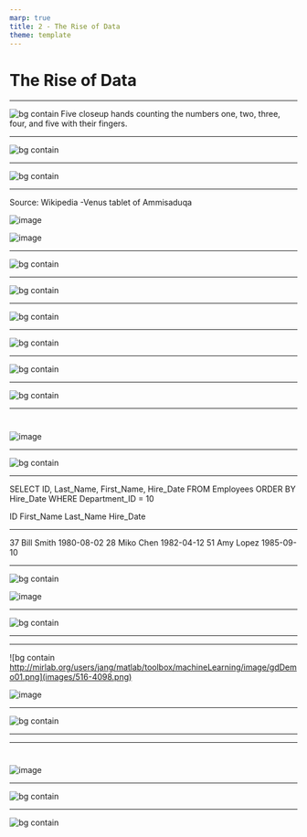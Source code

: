 ```yaml
---
marp: true
title: 2 - The Rise of Data
theme: template
---
```


# The Rise of Data

<!--
Data... a collection of symbols representing the quality or quantity of a physical phenomenon.
-->

---

<!-- _class: title-two-content-left -->

![bg contain Five closeup hands counting the numbers one, two, three, four, and five with their fingers.](images/512-3.jpeg)

<!--
Humans have likely been using data for as long as we've been counting on our fingers.
-->

---

<!-- _class: title-two-content-left -->

![bg contain](images/442-9.jpg)

<!-- _footer: Source: Museum of Natural Sciences in Brussels, Belgium -->

<!--
We have evidence of humans carving notches into wood, bone, and stone to count days, lunar cycles, and animals for at least the past forty-thousand years.
-->

---

![bg contain](images/502-8.png)

<!-- _footer: Source: Wikipedia: Babylonian Numerals -->

<!--
A few millennia ago, the Sumerians, Egyptians, and Chinese were recording written counts of items, animals, people, and astronomical observations.
-->

---

Source: Wikipedia -Venus tablet of Ammisaduqa

![image](images/521-3.jpg)

![image](images/521-5.jpg)

<!--
They recorded these data using clay tablets, papyrus, and parchment, using early writing systems like cuneiform, hieroglyphics, and logographs.
-->

---

![bg contain](images/503-10.jpg)

<!--
A few centuries ago, data were collected by governments for census and taxation, or by businesses for accounting, inventory, and transactions.
-->

---

![bg contain](images/522-7.jpg)

<!-- _footer: Source: Polltax Return, Hampshire, 1379 -->

<!--
Data at this point in history were recorded largely using quill pens in paper ledgers.
-->

---

<!-- _class: title-two-content-left -->

![bg contain](images/504-4.jpeg)

<!--
In the 1800s, mechanical computers radically sped up data processing and ushered in a new area of data analysis.
-->

---

<!-- _class: title-two-content-left -->

![bg contain](images/525-10.jpg)

<!--
For example, the 1880 US census took over 7 years to process and analyze without a computer.
-->

---

<!-- _class: title-two-content-left -->

![bg contain](images/514-6.jpg)

<!-- _footer: Source: Smithsonian National Museum of American History -->

<!--
However, the 1890 US census, took only 18 months thanks to Herman Hollerith's punch-card-based "Tabulating Machine".
-->

---

<!-- _class: title-two-content-left -->

![bg contain](images/505-8.jpg)

<!-- _footer: Source: US Army -->

<!--
In the 1900s, electrical computers dramatically increased both data storage and processing capabilities.
-->

---

<!-- _class: title-two-content-left -->

#

![image](images/519-3.jpg)

<!-- _footer: Source: Texas A & M -->

<!--
By the mid-1900s, digital computers allowed us to store and analyze data as bits of information encoded as ones and zeros.
-->

---

![bg contain](images/506-10.png)

<!-- _footer: Source: Odacir Blanco -->

<!--
In the 1980s, the emergence of relational databases allowed us to efficiently store and process transactional data.
-->

---

<!-- _class: title-one-content-left -->

SELECT ID, Last_Name, First_Name, Hire_Date
FROM Employees
ORDER BY Hire_Date
WHERE Department_ID = 10

ID           First_Name  Last_Name  Hire_Date
-----------  ----------  ---------  ---------
37           Bill        Smith      1980-08-02
28           Miko        Chen       1982-04-12
51           Amy         Lopez      1985-09-10

<!--
We also saw the emergence of programming languages like structured query language which allow us to rapidly query and analyze data.
-->

---

<!-- _class: title-two-content-left -->

![bg contain](images/507-11.png)

![image](images/507-9.png)

<!--
In the 1990s, data warehouses, data marts, and data cubes were used to store and analyze ever-larger growing sets of data.
-->

---

<!-- _class: title-two-content-left -->

![bg contain](images/515-7.png)

<!--
We also saw the emergence of data mining to allow us to discover patterns of interest in large data sets.
-->

---

<!-- _class: title-two-content-left -->


<!--
In the 2000s, big-data platforms emerged to handle very large data sets by spreading data and processing across several computers in a cluster.
-->

---

<!-- _class: title-two-content-left -->

![bg contain http://mirlab.org/users/jang/matlab/toolbox/machineLearning/image/gdDemo01.png](images/516-4098.png)

![image](images/516-6.png)

<!--
We also saw the rise of machine learning - training computer algorithms on large sets of data to classify new data and make predictions.
-->

---

<!-- _class: title-two-content-left -->

![bg contain](images/517-8.png)

<!--
In the 2010s, cloud-scale distributed computing platforms emerged to handle storing and processing of data across thousands of computers in a data center.
-->

---

<!-- _class: title-two-content-left -->


<!--
This decade also ushered in the era of deep learning - training deep neural networks on very large data sets to classify and predict much more complex patterns of data.
-->

---

<!-- _class: title-two-content-left -->

#

![image](images/510-7.jpeg)

<!--
As we move into 2020s, the explosion of data from the internet of things is leading to a need for new methods to store and process data.
-->

---

<!-- _class: title-two-content-left -->

![bg contain](images/518-3.jpeg)

<!--
In addition, the demand for modern data analysis has made data science one of the most in-demand professions of the 21st century.
-->

---

<!-- _class: title-two-content-left -->

![bg contain](images/511-3.jpeg)

<!--
In the next decade and beyond, the field of data science will continue to grow and will likely evolve into data-driven artificial intelligence.

A new era of data that will almost certainly change our world in more ways than we could possibly imagine.
-->